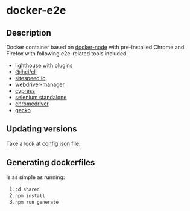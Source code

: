 # docker-e2e

## Description

Docker container based on [docker-node](https://github.com/Synthetixio/docker-node) with pre-installed Chrome and Firefox with following e2e-related tools included:

* [lighthouse with plugins](https://www.npmjs.com/package/lighthouse)
* [@lhci/cli](https://www.npmjs.com/package/@lhci/cli)
* [sitespeed.io](https://www.npmjs.com/package/sitespeed.io)
* [webdriver-manager](https://www.npmjs.com/package/webdriver-manager)
* [cypress](https://www.npmjs.com/package/cypress)
* [selenium standalone](https://www.selenium.dev/downloads/)
* [chromedriver](https://chromedriver.chromium.org/downloads)
* [gecko](https://github.com/mozilla/geckodriver/releases)

## Updating versions

Take a look at [config.json](https://github.com/Synthetixio/docker-node/blob/master/config.json) file.

## Generating dockerfiles

Is as simple as running:

1. `cd shared`
2. `npm install`
3. `npm run generate`
